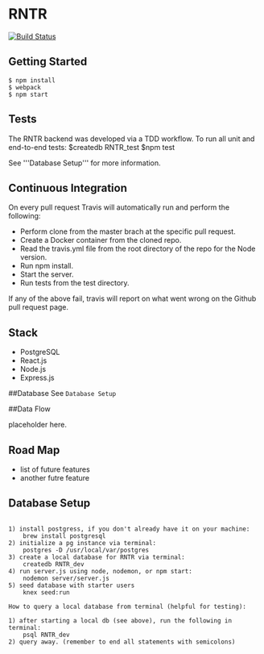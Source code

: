 # RNTR

[![Build Status](https://travis-ci.org/nodedoubt/cinemaplate.svg?branch=master)](https://travis-ci.org/RNTR/RenterApp)

## Getting Started

    $ npm install
    $ webpack
    $ npm start

## Tests

The RNTR backend was developed via a TDD workflow. To run all unit and end-to-end tests:
	$createdb RNTR_test
	$npm test

See '''Database Setup''' for more information.

## Continuous Integration

On every pull request Travis will automatically run and perform the following:

 - Perform clone from the master brach at the specific pull request.
 - Create a Docker container from the cloned repo.
 - Read the travis.yml file from the root directory of the repo for the Node version.
 - Run npm install.
 - Start the server.
 - Run tests from the test directory.

If any of the above fail, travis will report on what went wrong on the Github pull request page.

## Stack

 - PostgreSQL
 - React.js
 - Node.js
 - Express.js

##Database
See ```Database Setup```

##Data Flow

placeholder here.

## Road Map
  - list of future features
  - another futre feature

## Database Setup
```

1) install postgress, if you don't already have it on your machine:
	brew install postgresql
2) initialize a pg instance via terminal:
	postgres -D /usr/local/var/postgres
3) create a local database for RNTR via terminal:
	createdb RNTR_dev
4) run server.js using node, nodemon, or npm start:
	nodemon server/server.js
5) seed database with starter users
	knex seed:run

How to query a local database from terminal (helpful for testing):

1) after starting a local db (see above), run the following in terminal:
	psql RNTR_dev
2) query away. (remember to end all statements with semicolons)
